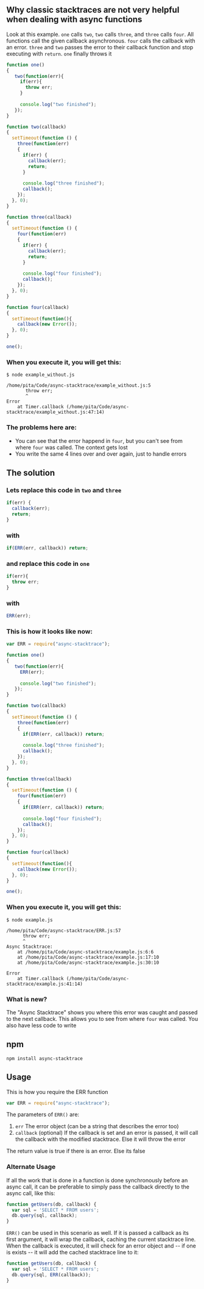 ## Why classic stacktraces are not very helpful when dealing with async functions

Look at this example. `one` calls `two`, `two` calls `three`, and `three` calls `four`. All functions call the given callback asynchronous. `four` calls the callback with an error. `three` and `two` passes the error to their callback function and stop executing with `return`. `one` finally throws it 

```js
function one()
{
   two(function(err){
     if(err){
       throw err;
     }
   
     console.log("two finished");
   });
}

function two(callback)
{
  setTimeout(function () { 
    three(function(err)
    {
      if(err) {
        callback(err);
        return;
      }
      
      console.log("three finished");
      callback();
    });
  }, 0);
}

function three(callback)
{
  setTimeout(function () { 
    four(function(err)
    {
      if(err) {
        callback(err);
        return;
      } 
      
      console.log("four finished");
      callback();
    });
  }, 0);
}

function four(callback)
{
  setTimeout(function(){
    callback(new Error());
  }, 0);
}

one();
```

### When you execute it, you will get this:

```
$ node example_without.js 

/home/pita/Code/async-stacktrace/example_without.js:5
       throw err;
       ^
Error
    at Timer.callback (/home/pita/Code/async-stacktrace/example_without.js:47:14)
```

### The problems here are:

* You can see that the error happend in `four`, but you can't see from where `four` was called. The context gets lost
* You write the same 4 lines over and over again, just to handle errors

## The solution

### Lets replace this code in `two` and `three` 

```js
if(err) {
  callback(err);
  return;
}
```

### with

```js
if(ERR(err, callback)) return;
```

### and replace this code in `one`

```js
if(err){
  throw err;
}
```

### with

```js
ERR(err);
```

### This is how it looks like now: 

```js
var ERR = require("async-stacktrace");

function one()
{
   two(function(err){
     ERR(err);
   
     console.log("two finished");
   });
}

function two(callback)
{
  setTimeout(function () { 
    three(function(err)
    {
      if(ERR(err, callback)) return;
      
      console.log("three finished");
      callback();
    });
  }, 0);
}

function three(callback)
{
  setTimeout(function () { 
    four(function(err)
    {
      if(ERR(err, callback)) return;
      
      console.log("four finished");
      callback();
    });
  }, 0);
}

function four(callback)
{
  setTimeout(function(){
    callback(new Error());
  }, 0);
}

one();
```

### When you execute it, you will get this:

```
$ node example.js 

/home/pita/Code/async-stacktrace/ERR.js:57
      throw err;
      ^
Async Stacktrace:
    at /home/pita/Code/async-stacktrace/example.js:6:6
    at /home/pita/Code/async-stacktrace/example.js:17:10
    at /home/pita/Code/async-stacktrace/example.js:30:10

Error
    at Timer.callback (/home/pita/Code/async-stacktrace/example.js:41:14)
```

### What is new?

The "Async Stacktrace" shows you where this error was caught and passed to the next callback. This allows you to see from where `four` was called. You also have less code to write

## npm
```
npm install async-stacktrace
```

## Usage

This is how you require the ERR function

```js
var ERR = require("async-stacktrace");
```

The parameters of `ERR()` are: 

1. `err` The error object (can be a string that describes the error too)
2. `callback` (optional) If the callback is set and an error is passed, it will call the callback with the modified stacktrace. Else it will throw the error

The return value is true if there is an error. Else its false

### Alternate Usage

If all the work that is done in a function is done synchronously before an async call, it can be preferable to simply pass the callback directly to the async call, like this:

```js
function getUsers(db, callback) {
  var sql = 'SELECT * FROM users';
  db.query(sql, callback);
}
```

`ERR()` can be used in this scenario as well. If it is passed a callback as its first argument, it will wrap the callback, caching the current stacktrace line. When the callback is executed, it will check for an error object and -- if one is exists -- it will add the cached stacktrace line to it:

```js
function getUsers(db, callback) {
  var sql = 'SELECT * FROM users';
  db.query(sql, ERR(callback));
}
```
